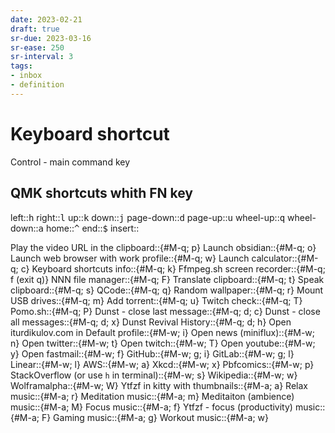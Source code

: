 ```yaml
---
date: 2023-02-21
draft: true
sr-due: 2023-03-16
sr-ease: 250
sr-interval: 3
tags:
- inbox
- definition
---
```


# Keyboard shortcut

Control - main command key

## QMK shortcuts whith FN key
left::<kbd>h</kbd>
right::<kbd>l</kbd>
up::<kbd>k</kbd>
down::<kbd>j</kbd>
page-down::<kbd>d</kbd>
page-up::<kbd>u</kbd>
wheel-up::<kbd>q</kbd>
wheel-down::<kbd>a</kbd>
home::<kbd>^</kbd>
end::<kbd>$</kbd>
insert::<!-- TODO: add key -->

Play the video URL in the clipboard::{#M-q; p}
Launch obsidian::{#M-q; o}
Launch web browser with work profile::{#M-q; w}
Launch calculator::{#M-q; c}
Keyboard shortcuts info::{#M-q; k}
Ffmpeg.sh screen recorder::{#M-q; f (exit q)}
NNN file manager::{#M-q; F}
Translate clipboard::{#M-q; t}
Speak clipboard::{#M-q; s}
QCode::{#M-q; q}
Random wallpaper::{#M-q; r}
Mount USB drives::{#M-q; m}
Add torrent::{#M-q; u}
Twitch check::{#M-q; T}
Pomo.sh::{#M-q; P}
Dunst - close last message::{#M-q; d; c}
Dunst - close all messages::{#M-q; d; x}
Dunst Revival History::{#M-q; d; h}
Open iturdikulov.com in Default profile::{#M-w; i}
Open news (miniflux)::{#M-w; n}
Open twitter::{#M-w; t}
Open twitch::{#M-w; T}
Open youtube::{#M-w; y}
Open fastmail::{#M-w; f}
GitHub::{#M-w; g; i}
GitLab::{#M-w; g; l}
Linear::{#M-w; l}
AWS::{#M-w; a}
Xkcd::{#M-w; x}
Pbfcomics::{#M-w; p}
StackOverflow (or use `h` in terminal)::{#M-w; s}
Wikipedia::{#M-w; w}
Wolframalpha::{#M-w; W}
Ytfzf in kitty with thumbnails::{#M-a; a}
Relax music::{#M-a; r}
Meditation music::{#M-a; m}
Meditaiton (ambience) music::{#M-a; M}
Focus music::{#M-a; f}
Ytfzf - focus (productivity) music::{#M-a; F}
Gaming music::{#M-a; g}
Workout music::{#M-a; w}